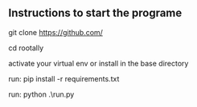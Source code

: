 ## Instructions to start the programe

git clone https://github.com/

cd rootally

activate your virtual env or install in the base directory

run: pip install -r requirements.txt

run: python .\run.py